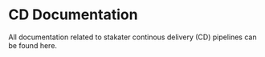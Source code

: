 # CD Documentation
All documentation related to stakater continous delivery (CD) pipelines can be found here.
